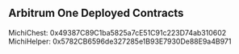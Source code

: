 ## Arbitrum One Deployed Contracts

MichiChest: 0x49387C89C1ba5825a7cE51C91c223D74ab310602<br />
MichiHelper: 0x5782CB6596de327285e1B93E7930De88E9a4B971<br />


